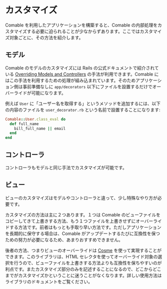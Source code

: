 # カスタマイズ

Comable を利用したアプリケーションを構築すると、Comable の内部処理をカスタマイズする必要に迫られることが少なからずあります。ここではカスタマイズ対象ごとに、その方法を紹介します。

## モデル

Comable のモデルのカスタマイズには Rails の公式ドキュメントで紹介されている [Overriding Models and Controllers] の手法が利用できます。Comable にはこの手法を利用するための処理が組み込まれています。そのためアプリケーション側は事前準備なしに `app/decorators` 以下にファイルを設置するだけでオーバーライドが可能になります。

例えば `User` に「ユーザー名を取得する」というメソッドを追加するには、以下の内容のファイルを `user_decorator.rb` という名前で設置することになります:

```ruby
Comable::User.class_eval do
  def full_name
    bill_full_name || email
  end
end
```

[Overriding Models and Controllers]: http://edgeguides.rubyonrails.org/engines.html#overriding-models-and-controllers


## コントローラ

コントローラもモデルと同じ手法でカスタマイズが可能です。

## ビュー

ビューのカスタマイズはモデルやコントローラと違って、少し特殊なやり方が必要です。

カスタマイズの方法は主に２つあります。１つは Comable のビューファイルをコピーしてきて上書きする方法、もう１つファイルを上書きせずにオーバーライドする方法です。前者はもっとも手取り早い方法です。ただしアプリケーションを長期的に保守する場合は、Comable がアップデートするたびに互換性を保つための努力が必要になるため、あまりおすすめできません。

後者の方法、つまりビューのオーバーライドは [Cosme] を使って実現することができます。このライブラリは、HTML セレクタを使ってオーバーライド対象の選択を行うので、ビューファイルを上書きする方法よりも互換性を保ちやすいのが利点です。またカスタマイズ部分のみを記述することになるので、どこからどこまでがカスタマイズかということに迷うことがなくなります。詳しい使用方法はライブラリのドキュメントをご覧ください。

[Cosme]: https://github.com/appirits/cosme
